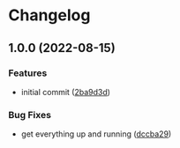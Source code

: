 # Changelog

## 1.0.0 (2022-08-15)


### Features

* initial commit ([2ba9d3d](https://github.com/grantcodes/commit/commit/2ba9d3dc86a0cd852c5733a5a51ac06d04450967))


### Bug Fixes

* get everything up and running ([dccba29](https://github.com/grantcodes/commit/commit/dccba290698d157474b57cddf3460af261a22d11))

